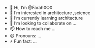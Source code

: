 - 👋 Hi, I’m @FarahXOX
- 👀 I’m interested in architecture ,science 
- 🌱 I’m currently learning architecture 
- 💞️ I’m looking to collaborate on ...
- 📫 How to reach me ...
- 😄 Pronouns: ...
- ⚡ Fun fact: ...

<!---
FarahXOX/FarahXOX is a ✨ special ✨ repository because its `README.md` (this file) appears on your GitHub profile.
You can click the Preview link to take a look at your changes.
--->
